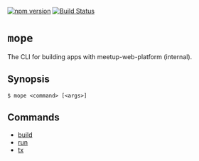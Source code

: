 [![npm version](https://badge.fury.io/js/mwp-cli.svg)](https://badge.fury.io/js/mwp-cli)
[![Build Status](https://travis-ci.org/meetup/mwp-cli.svg?branch=master)](https://travis-ci.org/meetup/mwp-cli)

# `mope`

The CLI for building apps with meetup-web-platform (internal).

## Synopsis

```
$ mope <command> [<args>]
```

## Commands

- [build](docs/build.md)
- [run](docs/run.md)
- [tx](docs/tx.md)
